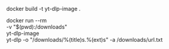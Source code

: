 <!-- build the image -->

docker build -t yt-dlp-image .

<!-- run the command which dowload the video in the dowload -->
docker run --rm \
  -v "$(pwd):/downloads" \
  yt-dlp-image \
  yt-dlp -o "/downloads/%(title)s.%(ext)s" -a /downloads/url.txt